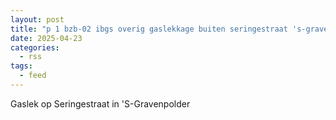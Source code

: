 ```yaml
---
layout: post
title: "p 1 bzb-02 ibgs overig gaslekkage buiten seringestraat 's-gravenpolder 194995 194734"
date: 2025-04-23
categories: 
  - rss
tags: 
  - feed
---
```


Gaslek op Seringestraat in 'S-Gravenpolder
